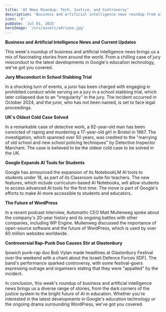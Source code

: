 ```yaml
---
title: 'AI News Roundup: Tech, Justice, and Controversy'
description: 'Business and artificial intelligence news roundup from around the world, covering jury misconduct, cold case solved, AI tools for students, WordPress future, and controversy at'
icon: '4'
pubDate: 'Jul 01, 2025'
heroImage: '/src/assets/adriana.jpg'
---
```


**Business and Artificial Intelligence News and Current Updates**

This week's roundup of business and artificial intelligence news brings us a mix of fascinating stories from around the world. From a chilling case of jury misconduct to the latest developments in Google's education technology, we've got you covered.

**Jury Misconduct in School Stabbing Trial**

In a shocking turn of events, a juror has been charged with engaging in prohibited conduct while serving on a jury in a school stabbing trial, which later collapsed due to an "irregularity" in the jury. The incident occurred in October 2024, and the juror, who has not been named, is set to face legal proceedings.

**UK's Oldest Cold Case Solved**

In a remarkable case of detective work, a 92-year-old man has been convicted of raping and murdering a 17-year-old girl in Bristol in 1967. The investigation, which spanned over 50 years, was credited to the "marrying of old school and new school policing techniques" by Detective Inspector Marchant. The case is believed to be the oldest cold case to be solved in the UK.

**Google Expands AI Tools for Students**

Google has announced the expansion of its NotebookLM AI tools to students under 18, as part of its Classroom suite for teachers. The new features, which include curriculum-based AI Notebooks, will allow students to access advanced AI tools for the first time. The move is part of Google's efforts to make AI more accessible to students and educators.

**The Future of WordPress**

In a recent podcast interview, Automattic CEO Matt Mullenweg spoke about the company's 20-year history and its ongoing battles with other companies, including WP Engine. Mullenweg discussed the importance of open-source software and the future of WordPress, which is used by over 60 million websites worldwide.

**Controversial Rap-Punk Duo Causes Stir at Glastonbury**

Ipswich punk-rap duo Bob Vylan made headlines at Glastonbury Festival over the weekend with a chant about the Israeli Defence Forces (IDF). The band's performance sparked controversy, with some festival-goers expressing outrage and organisers stating that they were "appalled" by the incident.

In conclusion, this week's roundup of business and artificial intelligence news brings us a diverse range of stories, from the dark corners of the justice system to the bright future of AI in education. Whether you're interested in the latest developments in Google's education technology or the ongoing drama surrounding WordPress, we've got you covered.

